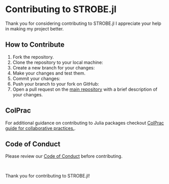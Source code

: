 # Contributing to STROBE.jl

Thank you for considering contributing to STROBE.jl I appreciate your help in making my project better.

## How to Contribute

1. Fork the repository.
2. Clone the repository to your local machine:
3. Create a new branch for your changes:
4. Make your changes and test them.
5. Commit your changes:
6. Push your branch to your fork on GitHub:
7. Open a pull request on the [main repository](https://github.com/cecoeco/STROBE.jl) with a brief description of your changes.

## ColPrac

For additional guidance on contributing to Julia packages checkout [ColPrac guide for collaborative practices.](https://github.com/SciML/ColPrac).

## Code of Conduct

Please review our [Code of Conduct](CODE_OF_CONDUCT.md) before contributing.

<br>

Thank you for contributing to STROBE.jl!